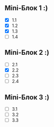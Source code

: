 ## Mini-Блок 1 :)
   - [x] 1.1
   - [x] 1.2
   - [x] 1.3
   - [ ] 1.4
## Mini-Блок 2 :)
   - [ ] 2.1
   - [x] 2.2
   - [ ] 2.3
   - [ ] 2.4
## Mini-Блок 3 :)
   - [ ] 3.1
   - [ ] 3.2
   - [ ] 3.3